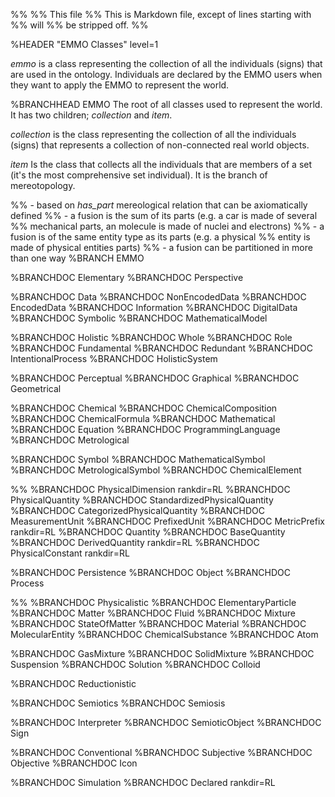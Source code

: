 %%
%% This file
%% This is Markdown file, except of lines starting with %% will
%% be stripped off.
%%

%HEADER "EMMO Classes"    level=1

*emmo* is a class representing the collection of all the individuals
(signs) that are used in the ontology. Individuals are declared by the
EMMO users when they want to apply the EMMO to represent the world.


%BRANCHHEAD EMMO
The root of all classes used to represent the world.  It has two children;
*collection* and *item*.

*collection* is the class representing the collection of all the
individuals (signs) that represents a collection of non-connected real world
objects.

*item* Is the class that collects all the individuals that are members
of a set (it's the most comprehensive set individual).  It is the
branch of mereotopology.

%% - based on *has_part* mereological relation that can be axiomatically defined
%% - a fusion is the sum of its parts (e.g. a car is made of several
%%   mechanical parts, an molecule is made of nuclei and electrons)
%% - a fusion is of the same entity type as its parts (e.g. a physical
%%   entity is made of physical entities parts)
%% - a fusion can be partitioned in more than one way
%BRANCH EMMO


%BRANCHDOC Elementary
%BRANCHDOC Perspective


%BRANCHDOC Data
%BRANCHDOC NonEncodedData
%BRANCHDOC EncodedData
%BRANCHDOC Information
%BRANCHDOC DigitalData
%BRANCHDOC Symbolic
%BRANCHDOC MathematicalModel


%BRANCHDOC Holistic
%BRANCHDOC Whole
%BRANCHDOC Role
%BRANCHDOC Fundamental
%BRANCHDOC Redundant
%BRANCHDOC IntentionalProcess
%BRANCHDOC HolisticSystem


%BRANCHDOC Perceptual
%BRANCHDOC Graphical
%BRANCHDOC Geometrical

%BRANCHDOC Chemical
%BRANCHDOC ChemicalComposition
%BRANCHDOC ChemicalFormula
%BRANCHDOC Mathematical
%BRANCHDOC Equation
%BRANCHDOC ProgrammingLanguage
%BRANCHDOC Metrological

%BRANCHDOC Symbol
%BRANCHDOC MathematicalSymbol
%BRANCHDOC MetrologicalSymbol
%BRANCHDOC ChemicalElement




%% %BRANCHDOC PhysicalDimension     rankdir=RL
%BRANCHDOC PhysicalQuantity
%BRANCHDOC StandardizedPhysicalQuantity
%BRANCHDOC CategorizedPhysicalQuantity
%BRANCHDOC MeasurementUnit
%BRANCHDOC PrefixedUnit
%BRANCHDOC MetricPrefix          rankdir=RL
%BRANCHDOC Quantity
%BRANCHDOC BaseQuantity
%BRANCHDOC DerivedQuantity       rankdir=RL
%BRANCHDOC PhysicalConstant      rankdir=RL


%BRANCHDOC Persistence
%BRANCHDOC Object
%BRANCHDOC Process


%% %BRANCHDOC Physicalistic
%BRANCHDOC ElementaryParticle
%BRANCHDOC Matter
%BRANCHDOC Fluid
%BRANCHDOC Mixture
%BRANCHDOC StateOfMatter
%BRANCHDOC Material
%BRANCHDOC MolecularEntity
%BRANCHDOC ChemicalSubstance
%BRANCHDOC Atom

%BRANCHDOC GasMixture
%BRANCHDOC SolidMixture
%BRANCHDOC Suspension
%BRANCHDOC Solution
%BRANCHDOC Colloid


%BRANCHDOC Reductionistic


%BRANCHDOC Semiotics
%BRANCHDOC Semiosis

%BRANCHDOC Interpreter
%BRANCHDOC SemioticObject
%BRANCHDOC Sign

%BRANCHDOC Conventional
%BRANCHDOC Subjective
%BRANCHDOC Objective
%BRANCHDOC Icon

%BRANCHDOC Simulation
%BRANCHDOC Declared           rankdir=RL

